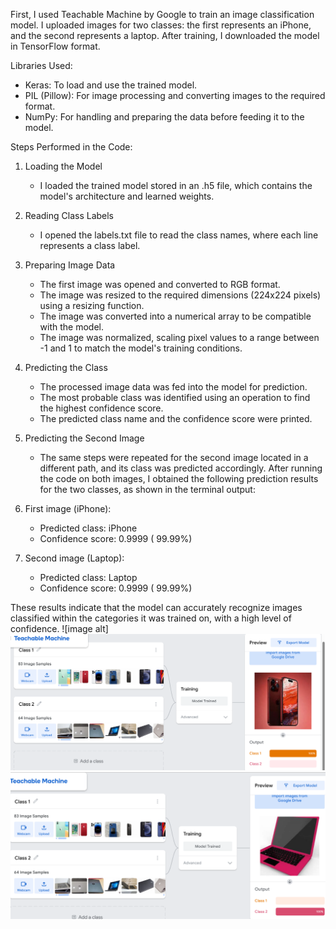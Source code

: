 First, I used Teachable Machine by Google to train an image classification model. I uploaded images for two classes: the first represents an iPhone, and the second represents a laptop. After training, I downloaded the model in TensorFlow format.  

 Libraries Used:  
- Keras: To load and use the trained model.  
- PIL (Pillow): For image processing and converting images to the required format.  
- NumPy: For handling and preparing the data before feeding it to the model.  

Steps Performed in the Code:  
1. Loading the Model  
   - I loaded the trained model stored in an .h5 file, which contains the model's architecture and learned weights.  

2. Reading Class Labels  
   - I opened the labels.txt file to read the class names, where each line represents a class label.  

3. Preparing Image Data 
   - The first image was opened and converted to RGB format.  
   - The image was resized to the required dimensions (224x224 pixels) using a resizing function.  
   - The image was converted into a numerical array to be compatible with the model.  
   - The image was normalized, scaling pixel values to a range between -1 and 1 to match the model's training conditions.  

4. Predicting the Class  
   - The processed image data was fed into the model for prediction.  
   - The most probable class was identified using an operation to find the highest confidence score.  
   - The predicted class name and the confidence score were printed.  

5. Predicting the Second Image 
   - The same steps were repeated for the second image located in a different path, and its class was predicted accordingly.
     After running the code on both images, I obtained the following prediction results for the two classes, as shown in the terminal output:

1. First image (iPhone):  
   - Predicted class: iPhone  
   - Confidence score: 0.9999 ( 99.99%)  

2. Second image (Laptop): 
   - Predicted class: Laptop  
   - Confidence score: 0.9999 ( 99.99%)  

These results indicate that the model can accurately recognize images classified within the categories it was trained on, with a high level of confidence.
![image alt]
![image alt](https://github.com/aishah8/model.py./blob/6c77ba02d5cde0f0aeeb3c53e10c98a986b46d38/Screenshot%20(1).png)
![image alt](https://github.com/aishah8/model.py./blob/8ab55f5d61f1e3e3f2a1c8504a5931e0f366db4c/Screenshot%20(2).png)

